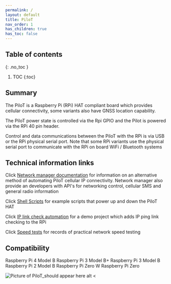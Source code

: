 ```yaml
---
permalink: /
layout: default
title: PiloT
nav_order: 1
has_children: true
has_toc: false
---
```


## Table of contents
{: .no_toc  }

1. TOC
{:toc}


## Summary

The PiloT is a Raspberry Pi \(RPi\) HAT compliant board which provides cellular
 connectivity, some variants also have GNSS location capability.

The PiloT power state is controlled via the Rpi GPIO and the Pilot is powered
 via the RPi 40 pin header.

Control and data communications between the PiloT with the RPi is via USB or
 the RPi physical serial port. Note that some RPi variants use the physical serial port to communicate with the RPi on board WiFi / Bluetooth systems 

## Technical information links

Click [Network manager documentation](./docs/networkManagerDocs/networkManagerIndex) for
 information on an alternative method of automating PiloT cellular IP
  connectivity. Network manager also provide an developers with API's for 
  networking control, cellular SMS and general radio information   
  
Click [Shell Scripts](./scripts_pilotControl/) for example scripts that
 power up and down the PiloT HAT

Click [IP link check automation](./scripts_python_checkIp/) for a demo
 project which adds IP ping link checking to the RPi
 
Click [Speed tests](./speedtests/README.md) for records of practical
 network speed testing

## Compatibility

Raspberry Pi 4 Model B
Raspberry Pi 3 Model B+
Raspberry Pi 3 Model B
Raspberry Pi 2 Model B
Raspberry Pi Zero W
Raspberry Pi Zero



![Picture of PiloT_should appear here alt <](./images/PilotPCA.png "Pilot")


